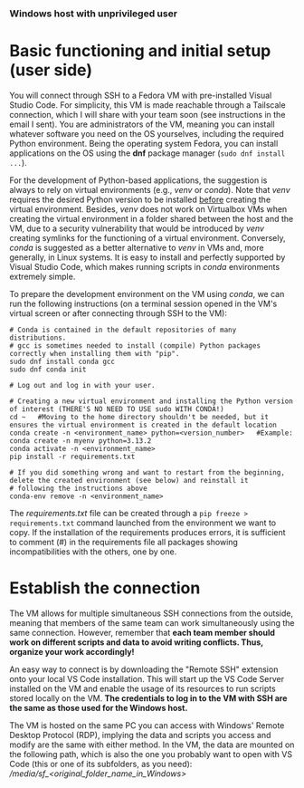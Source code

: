 ### Windows host with unprivileged user
# Basic functioning and initial setup (user side)
You will connect through SSH to a Fedora VM with pre-installed Visual Studio Code. For simplicity, this VM is made reachable through a Tailscale connection, which I will share with your team soon (see instructions in the email I sent). You are administrators of the VM, meaning you can install whatever software you need on the OS yourselves, including the required Python environment. Being the operating system Fedora, you can install applications on the OS using the **dnf** package manager (`sudo dnf install ...`).

For the development of Python-based applications, the suggestion is always to rely on virtual environments (e.g., _venv_ or _conda_). Note that _venv_ requires the desired Python version to be installed <ins>before</ins> creating the virtual environment. Besides, _venv_ does not work on Virtualbox VMs when creating the virtual environment in a folder shared between the host and the VM, due to a security vulnerability that would be introduced by _venv_ creating symlinks for the functioning of a virtual environment. Conversely, _conda_ is suggested as a better alternative to _venv_ in VMs and, more generally, in Linux systems. It is easy to install and perfectly supported by Visual Studio Code, which makes running scripts in _conda_ environments extremely simple.

To prepare the development environment on the VM using _conda_, we can run the following instructions (on a terminal session opened in the VM's virtual screen or after connecting through SSH to the VM):
```
# Conda is contained in the default repositories of many distributions.
# gcc is sometimes needed to install (compile) Python packages correctly when installing them with "pip".
sudo dnf install conda gcc
sudo dnf conda init

# Log out and log in with your user.

# Creating a new virtual environment and installing the Python version of interest (THERE'S NO NEED TO USE sudo WITH CONDA!)
cd ~   #Moving to the home directory shouldn't be needed, but it ensures the virtual environment is created in the default location
conda create -n <environment_name> python=<version_number>   #Example: conda create -n myenv python=3.13.2
conda activate -n <environment_name>
pip install -r requirements.txt

# If you did something wrong and want to restart from the beginning, delete the created environment (see below) and reinstall it
# following the instructions above
conda-env remove -n <environment_name>
```
The _requirements.txt_ file can be created through a `pip freeze > requirements.txt` command launched from the environment we want to copy. If the installation of the requirements produces errors, it is sufficient to comment (#) in the requirements file all packages showing incompatibilities with the others, one by one.

# Establish the connection
The VM allows for multiple simultaneous SSH connections from the outside, meaning that members of the same team can work simultaneously using the same connection. However, remember that **each team member should work on different scripts and data to avoid writing conflicts. Thus, organize your work accordingly!**

An easy way to connect is by downloading the "Remote SSH" extension onto your local VS Code installation. This will start up the VS Code Server installed on the VM and enable the usage of its resources to run scripts stored locally on the VM. **The credentials to log in to the VM with SSH are the same as those used for the Windows host.**

The VM is hosted on the same PC you can access with Windows' Remote Desktop Protocol (RDP), implying the data and scripts you access and modify are the same with either method. In the VM, the data are mounted on the following path, which is also the one you probably want to open with VS Code (this or one of its subfolders, as you need): */media/sf_<original_folder_name_in_Windows>*
